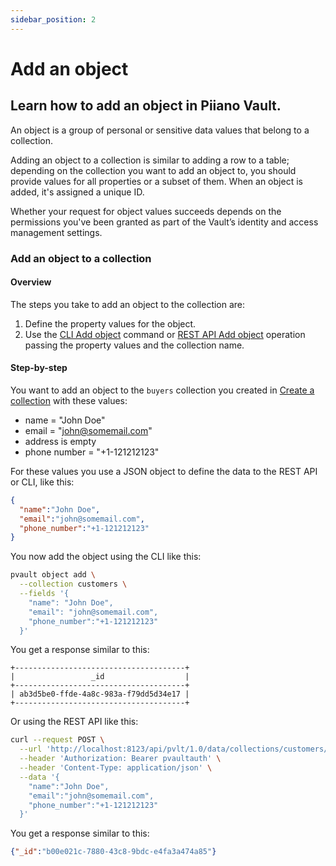 ```yaml
---
sidebar_position: 2
---
```


# Add an object

## Learn how to add an object in Piiano Vault.

An object is a group of personal or sensitive data values that belong to a collection.

Adding an object to a collection is similar to adding a row to a table; depending on the collection you want to add an object to, you should provide values for all properties or a subset of them. When an object is added, it's assigned a unique ID.

Whether your request for object values succeeds depends on the permissions you've been granted as part of the Vault’s identity and access management settings.

### Add an object to a collection

#### Overview

The steps you take to add an object to the collection are:

1. Define the property values for the object.
2. Use the [CLI Add object](/cli/reference#add-an-object) command or [REST API Add object](/api/operations/add-object) operation passing the property values and the collection name.

#### Step-by-step

You want to add an object to the `buyers` collection you created in [Create a collection](../manage-collections-and-schemas/create-a-collection) with these values:

- name = "John Doe"
- email = "john@somemail.com"
- address is empty
- phone number = "+1-121212123"

For these values you use a JSON object to define the data to the REST API or CLI, like this:

```json
{ 
  "name":"John Doe", 
  "email":"john@somemail.com", 
  "phone_number":"+1-121212123" 
}
```

You now add the object using the CLI like this:

```bash
pvault object add \
  --collection customers \
  --fields '{
    "name": "John Doe",
    "email": "john@somemail.com",
    "phone_number":"+1-121212123"
  }'
```

You get a response similar to this:

```table
+--------------------------------------+
|                 _id                  |
+--------------------------------------+
| ab3d5be0-ffde-4a8c-983a-f79dd5d34e17 |
+--------------------------------------+
```

Or using the REST API like this:

```bash
curl --request POST \
  --url 'http://localhost:8123/api/pvlt/1.0/data/collections/customers/objects?reason=AppFunctionality' \
  --header 'Authorization: Bearer pvaultauth' \
  --header 'Content-Type: application/json' \
  --data '{ 
    "name":"John Doe", 
    "email":"john@somemail.com", 
    "phone_number":"+1-121212123" 
  }'
```

You get a response similar to this:

```json
{"_id":"b00e021c-7880-43c8-9bdc-e4fa3a474a85"}
```

